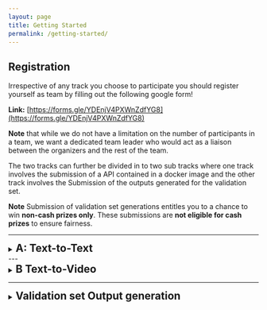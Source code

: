 ```yaml
---
layout: page
title: Getting Started
permalink: /getting-started/
---
```


## Registration
Irrespective of any track you choose to participate you should register yourself as team by filling out the following google form!

**Link:** [https://forms.gle/YDEnjV4PXWnZdfYG8](https://forms.gle/YDEnjV4PXWnZdfYG8)

**Note** that while we do not have a limitation on the number of participants in a team, we want a dedicated team leader who would act as a liaison between the organizers and the rest of the team.

The two tracks can further be divided in to two sub tracks where one track involves the submission of a API contained in a docker image and the other track involves the Submission of the outputs generated for the validation set.

**Note**  Submission of validation set generations entitles you to a chance to win **non-cash prizes only**. These submissions are **not eligible for cash prizes** to ensure fairness.


---
<details>
<summary><h2 style="display: inline;">A: Text-to-Text</h2></summary>

<div markdown="1">

## Static Evaluation: Submission Template and API Specification

For static evaluation submissions, your system should implement an `/evaluate` endpoint that generates responses for validation set queries. This endpoint will be used to produce the `.jsonl` file required for submission.

### Required Endpoint

Your service must expose the following endpoint for static evaluation:

```
POST /evaluate
```

### Request Format

**Content-Type:** `application/json`

**Request Body:**
```json
{
  "query": "string",        // The research question/query
  "reference": "string",    // Reference answer or context from validation set
  "iid": "string"          // Instance ID from validation set
}
```

#### Parameters
- `query` (required, string): The research question/query from the validation set
- `reference` (required, string): The reference answer or context provided in the validation set
- `iid` (required, string): The instance identifier from the validation dataset

### Response Format

**Content-Type:** `application/json`

**Response Structure:**
```json
{
  "query_id": "string",           // Use the "iid" value from the request
  "generated_response": "string"  // Your system's generated text response
}
```

## Dynamic Evaluation: Submission Template and API Specification

For a validation submission, Your system must implement a specific streaming API that follows our standardized response format.

### Required Endpoint

Your service must expose the following endpoint:

```
POST /run
```

## Request Format

**Content-Type:** `application/json`

**Request Body:**
```json
{
  "question": "string"
}
```

#### Parameters
- `question` (required, string): The research question/query from the user

#### Example Request
```json
{
  "question": "What are the latest developments in quantum computing?"
}
```

### Response Format

**Content-Type:** `text/event-stream` (preferred) or `text/plain`

**Response Structure:** Server-Sent Events (SSE) format where each line starts with `data: ` followed by JSON:

```
data: {"intermediate_steps": "...", "final_report": "...", "is_intermediate": true, "complete": false}
data: {"intermediate_steps": "...", "final_report": "...", "is_intermediate": false, "complete": true}
```

### Required JSON Response Fields

Each JSON object in the stream must contain these fields:

#### Core Fields (Required)

| Field | Type | Description |
|-------|------|-------------|
| `intermediate_steps` | string \| null | The thinking/reasoning process, search queries, retrieved information, etc. Use `"|||---|||"` as separator between steps |
| `final_report` | string \| null | The final answer content being generated |
| `is_intermediate` | boolean | `true` when showing thinking process, `false` when generating final answer |
| `complete` | boolean | `true` on the final message to signal completion |

#### Optional Fields

| Field | Type | Description |
|-------|------|-------------|
| `citations` | array | List of citation objects (see format below) |
| `error` | string | Error message if something goes wrong (stops the stream) |

#### Citation Format (Optional)

Citations are displayed in the frontend as numbered clickable links: `[1]`, `[2]`, `[3]`, etc. The numbering is automatic based on array order.

**Format: Array of URL strings**
```json
{
  "citations": [
    "https://example.com/article1",
    "https://example.com/article2"
  ]
}
```

> **Note:** Citations always appear as `[1]`, `[2]`, `[3]` regardless of URL content. Each number is a clickable link to the corresponding URL.

### Streaming Response Pattern

Your service should follow this behavioral pattern:

#### 1. Thinking Phase
- Start with `is_intermediate: true`
- Populate `intermediate_steps` with research process
- Set `final_report: null`
- Set `complete: false`

#### 2. Answer Generation Phase  
- Switch to `is_intermediate: false`
- Start populating `final_report` with answer content
- Keep accumulated `intermediate_steps`
- Set `complete: false`

#### 3. Completion
- Send final message with `complete: true`
- Include final complete answer in `final_report`
- Include citations if available

### Error Handling

If your service encounters an error, send an error response and stop the stream:

```json
{
  "error": "Description of what went wrong",
  "complete": true
}
```

### Docker Requirements

Your service must be containerized for deployment. Create a `Dockerfile` in your service directory.

A basic Dockerfile template is listed below:

```dockerfile
FROM python:3.11-slim

WORKDIR /app

COPY requirements.txt .
RUN pip install --no-cache-dir -r requirements.txt

COPY . .

EXPOSE 8000

CMD ["gunicorn", "main:app", "-w", "4", "-k", "uvicorn.workers.UvicornWorker", "--bind", "0.0.0.0:8000"]
```

### Testing Your Implementation

You can test your service independently by sending POST requests to `/run`:

```bash
curl -X POST "http://your-service-url/run" \
  -H "Content-Type: application/json" \
  -d '{"question": "Test question"}'
```

Verify that:
- Response streams in the correct SSE format
- All required fields are present
- `is_intermediate` transitions from `true` to `false`
- Final message has `complete: true`
- Intermediate steps use `|||---|||` separators

### Notes

- The main application handles user session management, database logging, and frontend integration
- Your service only needs to focus on generating high-quality research responses
- Response times should be reasonable (typically under 2 minutes for complex queries)
- The system supports both streaming and non-streaming implementations, but streaming is preferred for better user experience

---

## ClueWeb Search API Documentation

**Base URL:**  
`https://clueweb22.us/search`

### Authentication

All requests **must** include a valid API key in the header:

```text
x-api-key: <YOUR_RETRIEVER_API_KEY>
```

> **Note:** Your API key will be assigned to you after sign up for the competition.

### HTTP Request

```http
GET https://clueweb22.us/search
```

### Query Parameters

| Name   | Type    | Required | Description                    |
|--------|---------|----------|--------------------------------|
| query  | string  | yes      | The search query string.       |
| k      | integer | yes      | Number of documents to return. |

### Response

The API returns a JSON object with a single field:

- `results` – an array of Base64-encoded JSON strings, each representing one document.

Each decoded document JSON has at least the following fields:

| Field | Type   | Description                                 |
|-------|--------|---------------------------------------------|
| text  | string | The full text of the retrieved document.    |
| url   | string | The original URL of the document.           |

### Example Code (Python)

```python
import base64
import json
import requests

RETRIEVER_URL     = "https://clueweb22.us/search"
RETRIEVER_API_KEY = "YOUR_API_KEY_HERE"

def query_clueweb(query: str, k: int):
    """
    Query the ClueWeb Search API and return a list of documents.
    Each document is a dict with 'text' and 'url' keys.
    """
    headers = {
        'x-api-key': RETRIEVER_API_KEY
    }
    params = {
        "query": query,
        "k": k
    }

    response = requests.get(RETRIEVER_URL, params=params, headers=headers)
    if response.status_code != 200:
        raise Exception(f"Error querying ClueWeb: {response.status_code}")

    json_data = response.json()
    raw_results = json_data.get("results", [])

    documents = []
    for encoded_doc in raw_results:
        # decode the Base64-encoded JSON string
        decoded_json = base64.b64decode(encoded_doc).decode("utf-8")
        doc = json.loads(decoded_json)

        documents.append({
            "text": doc.get("text", ""),
            "url":  doc.get("url", "")
        })

    return documents

# Usage example
if __name__ == "__main__":
    docs = query_clueweb("open source search engines", 5)
    for i, d in enumerate(docs, 1):
        print(f"Document {i} URL: {d['url']}")
        print(f"Excerpt: {d['text'][:200]}…\n")
```

---

## Implementing Retrieval and Generation Components

We've provided a modular starter code template to help you build your RAG system efficiently. The codebase is structured with separate components for each stage of the pipeline, making it easy to experiment and iterate.

### Starter Code Repository

**GitHub Repository:** [https://github.com/AGI-LTI/MMU-RAG-Starter](https://github.com/AGI-LTI/MMU-RAG-Starter)

The starter code provides a complete RAG pipeline framework with the following modular components:

### Core Pipeline Components

1. **Pipeline Orchestrator** (`pipeline.py`)
   - Main entry point that coordinates all RAG components
   - Handles configuration loading and pipeline execution flow
   - Manages the complete query-to-answer workflow

2. **Data Processing Pipeline**
   - **Loader** (`loader.py`): Load documents from various file formats
   - **Cleaner** (`cleaner.py`): Preprocess and normalize text content
   - **Tokenizer** (`tokenizer.py`): Convert text to tokens using HuggingFace models
   - **Chunker** (`chunker.py`): Split documents into overlapping chunks
   - **Indexer** (`indexer.py`): Build FAISS vector index for semantic search

3. **Query Processing Components**
   - **Retriever** (`retriever.py`): Search the index and retrieve relevant chunks
   - **Generator** (`generator.py`): Generate answers using retrieved context

### Configuration-Driven Approach

The system uses a YAML configuration file (`config.yaml`) to manage:
- Data directories and file paths
- Chunk size and overlap parameters  
- Model selections for embedding and generation
- Retrieval parameters (top-k, etc.)

### Getting Started

1. Clone the starter repository: [https://github.com/AGI-LTI/MMU-RAG-Starter](https://github.com/AGI-LTI/MMU-RAG-Starter)
2. Review the modular component structure in the `/src` folder
3. Implement the TODO sections in each component based on your approach
4. Test with local data
5. Adapt the pipeline for your specific RAG strategy

The modular design allows you to focus on the components most critical to your approach while providing a solid foundation for the complete RAG system.

</div>
</details>
---

<details>
<summary><h2 style="display: inline;">B Text-to-Video</h2></summary>

<div markdown="1">

Once a team is registered the organizers will contact them on their registered email (preferably gmail) and will be assigning the following items.

1. Team ID
2. ECR Repository ARN
3. AWS ECR access keys
4. S3 bucket name and region    

## Text-to-Video Track: Starter Code

The starter code for the text-to-video track can be found in the following file: [https://github.com/AGI-LTI/MMU-RAG-Starter/blob/main/Text-to-Video/submission_starter_video.py](https://github.com/AGI-LTI/MMU-RAG-Starter/blob/main/Text-to-Video/submission_starter_video.py)


Participants are expected to complete two functions one for the retriever and one for the generator as mentioned in the starter code.

The main backend has a single endpoint `generate-video` that returns the s3-Storage URI, the region of the s3 bucket (where the video is stored) and retrieved docs along with some metadata like the status and the error message.

### Retriever

```python
class RetrieverResponse(TypedDict):
    status: str
    error: Optional[str]
    retrieved_docs: List[str]
def retriever(question) -> RetrieverResponse: 
        """
        To be filled by the Partipant. Ideally we expect the participant to retrive top -k documents with each document of String datatype
        as an element of the list.
        Returns a dictionary 
            {
                "status" : "error" OR "success
                "error" : "No documents retrieved" OR None
                "retrieved_docs"  : [] or retrieved document
            }
        """
        return {
            "status" : "success",
            "error" : None,
            "retrieved_docs" : ["document1", "document2", "document3"]
        }
```

Participants can use any retriever implementation but they are expected to return a dictionary of the following keys:

| Key | Type | Description |
|-------|------|-------------|
| Status | string | Must be either "error" or "success" |
| Error | string/None | An appropriate error message for debugging, or None if there is no error |
| Retrieved_docs | list | A Python list containing text from the retrieved documents, or an empty list if retrieval was unsucessfull |

### Generator

```python
class GeneratorResponse(TypedDict):
     status : str
     error : Optional[str]
     s3_BUCKET_NAME : str
     region : str
     Storage_Uri : Optional[str]
def generator(retrieved_docs, question) -> GeneratorResponse:
        """
        To be filled by the Partipant. We expect the particpants to generate a video and store it in an s3 bucket.
        Returns a dictionary
            {
                "status" : "error" OR "success
                "error" : Appropraite error message for any intermediate steps  OR None
                "s3_BUCKET_NAME" :  The s3 bucket assigned to the team, this will be used an integrity check in the main backend
                "Storage_Uri" : The storage Uri of the generated video in the assigned s3 bucket or None
            }
        """
        return {
            "status" : "success",
            "error" : None,
            "s3_BUCKET_NAME" : "ragarena-videos",
            "region" : "us-east-1",
            "Storage_Uri" : "https://ragarena-videos.s3.amazonaws.com/video.mp4"
        }
```

The generator function should return a dictionary with the following keys:


| Key | Type | Description |
|-------|------|-------------|
| status | string | Must be either "error" or "success" |
| Error | string/None | An appropriate error message for debugging, or None if there is no error |
| s3_BUCKET_NAME | string | The name of the s3 bucket assigned to the team |
| region | string | AWS region of the s3 bucket |
| Storage Uri | string | The s3 Object id under which the output video is stored |


The generator or the text-to-video model can be either an open-source text-to-video model or an API call. The core backend infrastructure of the Arena platform expects the generated video to be stored in a dedicated S3 Bucket (that is assigned to participants on registration) and expects the generated output to be named "output.mp4". 

![S3 Bucket with Video Output](/assets/img/submission/s3.png)

## Text to VideoTrack Sample Docker File 

```dockerfile
FROM python:3.11-slim

# Set working directory
WORKDIR /app

# Copy requirements first to leverage Docker cache
COPY requirements.txt .

# Install system dependencies
RUN apt-get update && apt-get install -y \
    postgresql-client \
    libpq-dev \
    && rm -rf /var/lib/apt/lists/*

# Install Python dependencies
RUN pip install --no-cache-dir -r requirements.txt

# Copy application code (includes .env file)
COPY . .

# Expose port
EXPOSE 4001

# Use Gunicorn to manage Uvicorn workers for production
# This command starts Gunicorn with 15 worker processes.
# Each worker is a Uvicorn process, allowing for parallel request handling.
CMD ["gunicorn", "-w", "2", "-k", "uvicorn.workers.UvicornWorker", "video_baseline:app", "--bind", "0.0.0.0:4001", "--timeout", "2000"]
```

## DockerImage Creation commands

```bash
# Build the image
docker build --platform linux/amd64 -t my-app:latest .

# Authenticate to ECR
aws ecr get-login-password --region us-east-1 | docker login --username AWS --password-stdin 123456789012.dkr.ecr.us-east-1.amazonaws.com

# Tag for ECR
docker tag my-app:latest 123456789012.dkr.ecr.us-east-1.amazonaws.com/my-app:latest

# Push to ECR
docker push 123456789012.dkr.ecr.us-east-1.amazonaws.com/my-app:latest
```



## Text to VideoTrack Docker Image specifications

Each image should:
1.  No larger than **20 GB**
2.  Operate on a **single GPU with 24GB** of memory

## Image Submission guidelines

Once you have created your text-to-video RAG system you should push it to ECR repository with the Image tag as **Latest** and fill out the follwing google form.

**Link:** [https://forms.gle/9uNcyrwDuZNZA569A](https://forms.gle/9uNcyrwDuZNZA569A)

NOTE :
1. Any team can only make 1 submission per week 
2. Ensure that the Image tag of your final submission must be **Latest**
3. Ensure that the Image you build is supports **amd64** architecture.

</div>
</details>

---

<details>
<summary><h2 style="display: inline;">Validation set Output generation</h2></summary>

<div markdown="1">

Once a team is registered the organizers will contact them on their registered email (preferably gmail) and will be assigning the following items.

1. Team ID
2. Google Drive folder for uploading your text-to-text results
3. Google Drive folder for uploading your text-to-video results

Once you have created your RAG system you should upload your results to your assigned Google Drive folder and fill out the following google form.

**Link:** [https://forms.gle/wRVKH7YfZXaM5QS1A](https://forms.gle/wRVKH7YfZXaM5QS1A)

Note:
Submission of validation set generations entitles you to a chance to win **non-cash prizes only**. These submissions are **not eligible for cash prizes** to ensure fairness.


**Submission format and requirements:**

#### Text-to-Text Generation

Submit a `.jsonl` file with your generated text outputs. Each line should contain a JSON entry that minimally contains the following keys:

```json
{
  "query_id": "string",  // Corresponding query_id from validation set
  "generated_response": "string"  // Generated text response
}
```

#### Text-to-Video Generation


Submit a **compressed folder** containing:
- The generated video files
- A `.jsonl` file mapping queries to the generated video file

Each line in the `.jsonl` should be a JSON entry that minimally contains the following keys:

```json
{
  "query_id": "string",  // Corresponding query_id from validation set,
  "generated_video_fname": "string"  // Video filename in compressed folder
}
```